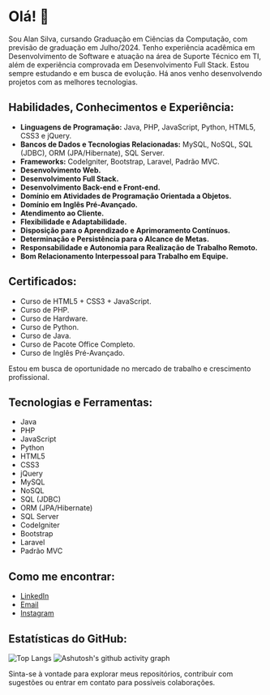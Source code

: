 # Olá! 👋

Sou Alan Silva, cursando Graduação em Ciências da Computação, com previsão de graduação em Julho/2024. Tenho experiência acadêmica em Desenvolvimento de Software e atuação na área de Suporte Técnico em TI, além de experiência comprovada em Desenvolvimento Full Stack. Estou sempre estudando e em busca de evolução. Há anos venho desenvolvendo projetos com as melhores tecnologias.

## Habilidades, Conhecimentos e Experiência:

- **Linguagens de Programação:** Java, PHP, JavaScript, Python, HTML5, CSS3 e jQuery.
- **Bancos de Dados e Tecnologias Relacionadas:** MySQL, NoSQL, SQL (JDBC), ORM (JPA/Hibernate), SQL Server.
- **Frameworks:** CodeIgniter, Bootstrap, Laravel, Padrão MVC.
- **Desenvolvimento Web.**
- **Desenvolvimento Full Stack.**
- **Desenvolvimento Back-end e Front-end.**
- **Domínio em Atividades de Programação Orientada a Objetos.**
- **Domínio em Inglês Pré-Avançado.**
- **Atendimento ao Cliente.**
- **Flexibilidade e Adaptabilidade.**
- **Disposição para o Aprendizado e Aprimoramento Contínuos.**
- **Determinação e Persistência para o Alcance de Metas.**
- **Responsabilidade e Autonomia para Realização de Trabalho Remoto.**
- **Bom Relacionamento Interpessoal para Trabalho em Equipe.**

## Certificados:

- Curso de HTML5 + CSS3 + JavaScript.
- Curso de PHP.
- Curso de Hardware.
- Curso de Python.
- Curso de Java.
- Curso de Pacote Office Completo.
- Curso de Inglês Pré-Avançado.

Estou em busca de oportunidade no mercado de trabalho e crescimento profissional.

## Tecnologias e Ferramentas:

- Java
- PHP
- JavaScript
- Python
- HTML5
- CSS3
- jQuery
- MySQL
- NoSQL
- SQL (JDBC)
- ORM (JPA/Hibernate)
- SQL Server
- CodeIgniter
- Bootstrap
- Laravel
- Padrão MVC

## Como me encontrar:

- [LinkedIn](https://www.linkedin.com/in/alan-martins-b83639316/)
- [Email](mailto:alan_alfenas2010@live.com)
- [Instagram](https://www.instagram.com/alan_martins0/)

## Estatísticas do GitHub:

![Top Langs](https://github-readme-stats.vercel.app/api/top-langs/?username=AlanSilva666&layout=compact)
![Ashutosh's github activity graph](https://activity-graph.herokuapp.com/graph?username=AlanSilva666&theme=react-dark)

Sinta-se à vontade para explorar meus repositórios, contribuir com sugestões ou entrar em contato para possíveis colaborações.
